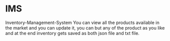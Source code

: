 # IMS
Inventory-Management-System
You can view all the products available in the market and you can update it, you can but any of the product as you like and at the end inventory gets saved as both json file and txt file.

